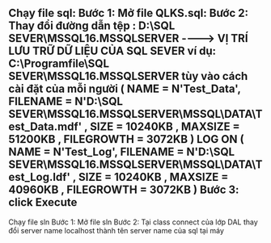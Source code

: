 Chạy file sql:
Bước 1: Mở file QLKS.sql: 
Bước 2: Thay đổi đường dẫn tệp : D:\SQL SEVER\MSSQL16.MSSQLSERVER ----> VỊ TRÍ LƯU TRỮ DỮ LIỆU CỦA SQL SEVER
ví dụ: C:\Programfile\SQL SEVER\MSSQL16.MSSQLSERVER tùy vào cách cài đặt của mỗi người
( NAME = N'Test_Data', FILENAME = N'D:\SQL SEVER\MSSQL16.MSSQLSERVER\MSSQL\DATA\Test_Data.mdf' , SIZE = 10240KB , MAXSIZE = 51200KB , FILEGROWTH = 3072KB )
 LOG ON 
( NAME = N'Test_Log', FILENAME = N'D:\SQL SEVER\MSSQL16.MSSQLSERVER\MSSQL\DATA\Test_Log.ldf' , SIZE = 10240KB , MAXSIZE = 40960KB , FILEGROWTH = 3072KB )
Bước 3: click Execute
---------------
Chạy file sln
Bước 1: Mở file sln
Bước 2: Tại class connect của lớp DAL thay đổi server name localhost thành tên server name của sql tại máy
